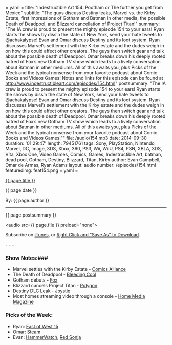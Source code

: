 = yaml =
title: "Indestructible Art 154: Pootham or The further you get from Mexico"
subtitle: "The guys discuss Destiny leaks, Marvel vs. the Kirby Estate, first impressions of Gotham and Batman in other media, the possible Death of Deadpool, and Blizzard cancellation of Project Titan!"
summary: "The IA crew is proud to present the mighty episode 154 to your ears! Ryan starts the shows by diss’n the state of New York, send your hate tweets to @achakalypse! Evan and Omar discuss Destiny and its loot system. Ryan discusses Marvel’s settlement with the Kirby estate and the dudes weigh in on how this could affect other creators. The guys then switch gear and talk about the possible death of Deadpool. Omar breaks down his deeply rooted hatred of Fox’s new Gotham TV show which leads to a lively conversation about Batman in other mediums. All of this awaits you, plus Picks of the Week  and the typical nonsense from your favorite podcast about Comic Books and Videos Games! Notes and links for this episode can be found at http://www.indestructibleart.com/episodes/154.html"
postsummary: "The IA crew is proud to present the mighty episode 154 to your ears! Ryan starts the shows by diss’n the state of New York, send your hate tweets to @achakalypse! Evan and Omar discuss Destiny and its loot system. Ryan discusses Marvel’s settlement with the Kirby estate and the dudes weigh in on how this could affect other creators. The guys then switch gear and talk about the possible death of Deadpool. Omar breaks down his deeply rooted hatred of Fox’s new Gotham TV show which leads to a lively conversation about Batman in other mediums. All of this awaits you, plus Picks of the Week  and the typical nonsense from your favorite podcast about Comic Books and Videos Games!""
file: /audio/154.mp3
date: 2014-09-30
duration: '01:29:47'
length: 79451761
tags: Sony, PlayStation, Nintendo, Marvel, DC, Image, 3DS, Xbox, 360, PS3, Wii, WiiU, PS4, PSN, XBLA, 3DS, Vita, Xbox One, Video Games, Comics, Games, Indestructible Art, batman, dead pool, Gotham, Destiny, Blizzard, Titan, Kirby
author: Evan Campbell, Omar de Armas, Ryan Adams
layout: audio
number: /episodes/154.html
featuredimg: feat154.png
= yaml =

<a href="{{ page.url }}" class='postTitleLink'><p class='postTitle'>{{ page.title }}</p></a>
<p class='postPublished'>{{ page.date }}</p>
<p class='postAuthor'>By: {{ page.author }}</p>
<hr>

<p class='podcastSummary'>{{ page.postsummary }}</p>

<audio src={{ page.file }} preload="none"></audio>
<p class='subLinks'>Subscribe on <a href='http://bit.ly/iapodcast'>iTunes</a>, or <a href={{ page.file }}>Right Click and "Save As" to Download</a>.</p>
- - -

### Show Notes:###
* Marvel settles with the Kirby Estate - [Comics Alliance](http://comicsalliance.com/marvel-settles-copyright-dispute-with-jack-kirbys-heirs/)
* The Death of Deadpool - [Bleeding Cool](http://www.bleedingcool.com/2014/09/23/marvels-david-gabriel-teases-the-death-of-deadpool/)
* Gotham debuts -  [Fox](http://www.fox.com/gotham/)
* Blizzard cancels Project Titan - [Polygon](http://www.polygon.com/2014/9/23/6827535/blizzard-history-of-titan-mmo)
* Destiny DLC Leak - [Joystiq](http://www.joystiq.com/2014/09/28/report-destiny-bug-leaks-expansion-content-early/#continued)
* Most homes streaming video through a console -  [Home Media Magazine](http://www.homemediamagazine.com/streaming/parks-most-homes-stream-video-game-console-34246)

### Picks of the Week: ###
* Ryan: [East of West 15](https://imagecomics.com/comics/releases/east-of-west-15)
* Omar: [Steam](http://store.steampowered.com)
* Evan: [HammerWatch](http://www.hammerwatch.com), [Red Sonja](https://www.comixology.com/Red-Sonja/comics-series/10842)
